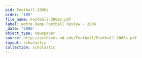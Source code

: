 ```yaml
---
pid: Football-2006s
order: '109'
file_name: Football-2006s.pdf
label: Notre Dame Football Review - 2006
_date: '2006'
object_type: newspaper
source: http://archives.nd.edu/Football/Football-2006s.pdf
layout: scholastic
collection: scholastic
---
```

